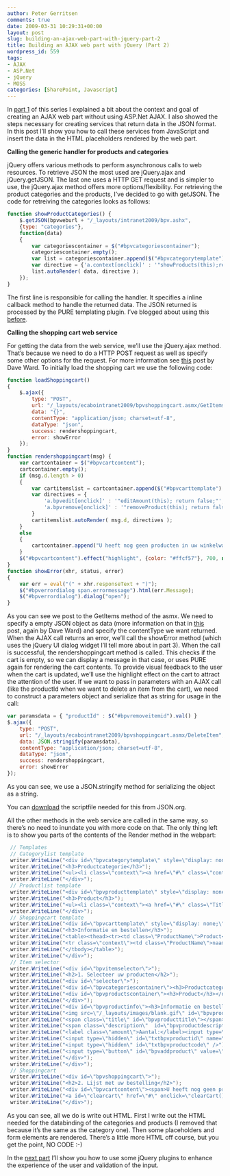 ```yaml
---
author: Peter Gerritsen
comments: true
date: 2009-03-31 10:29:31+00:00
layout: post
slug: building-an-ajax-web-part-with-jquery-part-2
title: Building an AJAX web part with jQuery (Part 2)
wordpress_id: 559
tags:
- AJAX
- ASP.Net
- jQuery
- MOSS
categories: [SharePoint, Javascript]
---
```


In [part 1](http://blog.petergerritsen.nl/2009/03/30/building-an-ajax-web-part-with-jquery-part-1/) of this series I explained a bit about the context and goal of creating an AJAX web part without using ASP.Net AJAX. I also showed the steps necessary for creating services that return data in the JSON format. In this post I’ll show you how to call these services from JavaScript and insert the data in the HTML placeholders rendered by the web part.

**Calling the generic handler for products and categories**

jQuery offers various methods to perform asynchronous calls to web resources. To retrieve JSON the most used are jQuery.ajax and jQuery.getJSON. The last one uses a HTTP GET request and is simpler to use, the jQuery.ajax method offers more options/flexibility. For retrieving the product categories and the products, I’ve decided to go with getJSON.
The code for retreiving the categories looks as follows:

```javascript
function showProductCategories() {
	$.getJSON(bpvweburl + "/_layouts/intranet2009/bpv.ashx",
	{type: "categories"},
	function(data)
	{
		var categoriescontainer = $("#bpvcategoriescontainer");
		categoriescontainer.empty();
		var list = categoriescontainer.append($("#bpvcategorytemplate").html());
		var directive = {'a.context[onclick]' : '"showProducts(this);return false;"'};
		list.autoRender( data, directive );
	});
}
```

The first line is responsible for calling the handler. It specifies a inline callback method to handle the returned data. The JSON returned is processed by the PURE templating plugin. I’ve blogged about using this [before](http://blog.petergerritsen.nl/2009/03/13/using-a-template-plugin-for-jquery-to-parse-json-data/).

**Calling the shopping cart web service**

For getting the data from the web service, we’ll use the jQuery.ajax method. That’s because we need to do a HTTP POST request as well as specify some other options for the request. For more information see [this](http://encosia.com/2008/03/27/using-jquery-to-consume-aspnet-json-web-services/) post by Dave Ward. To initially load the shopping cart we use the following code:

```javascript
function loadShoppingcart()
{
	$.ajax({
		type: "POST",
		url: "/_layouts/ecabointranet2009/bpvshoppingcart.asmx/GetItems",
		data: "{}",
		contentType: "application/json; charset=utf-8",
		dataType: "json",
		success: rendershoppingcart,
		error: showError
	});
}
function rendershoppingcart(msg) {
	var cartcontainer = $("#bpvcartcontent");
	cartcontainer.empty();
	if (msg.d.length > 0)
	{
		var cartitemslist = cartcontainer.append($("#bpvcarttemplate").html());
		var directives = {
			'a.bpvedit[onclick]' : '"editAmount(this); return false;"',
			'a.bpvremove[onclick]' : '"removeProduct(this); return false;"'
		}
		cartitemslist.autoRender( msg.d, directives );
	}
	else
	{
		cartcontainer.append("U heeft nog geen producten in uw winkelwagen");
	}
	$("#bpvcartcontent").effect("highlight", {color: "#ffcf57"}, 700, null);
}
function showError(xhr, status, error)
{
	var err = eval("(" + xhr.responseText + ")");
	$("#bpverrordialog span.errormessage").html(err.Message);
	$("#bpverrordialog").dialog("open");
}
```

As you can see we post to the GetItems method of the asmx. We need to specify a empty JSON object as data (more information on that in [this](http://encosia.com/2008/06/05/3-mistakes-to-avoid-when-using-jquery-with-aspnet-ajax/) post, again by Dave Ward) and specify the contentType we want returned. When the AJAX call returns an error, we’ll call the showError method (which uses the jQuery UI dialog widget I’ll tell more about in part 3). When the call is successful, the rendershoppingcart method is called. This checks if the cart is empty, so we can display a message in that case, or uses PURE again for rendering the cart contents. To provide visual feedback to the user when the cart is updated, we’ll use the highlight effect on the cart to attract the attention of the user.
If we want to pass in parameters with an AJAX call (like the productId when we want to delete an item from the cart), we need to construct a parameters object and serialize that as string for usage in the call:

```javascript
var paramsdata = { "productId" : $("#bpvremoveitemid").val() }
$.ajax({
	type: "POST",
	url: "/_layouts/ecabointranet2009/bpvshoppingcart.asmx/DeleteItem",
	data: JSON.stringify(paramsdata),
	contentType: "application/json; charset=utf-8",
	dataType: "json",
	success: rendershoppingcart,
	error: showError
});
```

As you can see, we use a JSON.stringify method for serializing the object as a string.

You can [download](http://www.json.org/json2.js) the scriptfile needed for this from JSON.org.

All the other methods in the web service are called in the same way, so there’s no need to inundate you with more code on that. The only thing left is to show you parts of the contents of the Render method in the webpart:

```csharp
 // Templates
 // Categorylist template
 writer.WriteLine("<div id=\"bpvcategorytemplate\" style=\"display: none;\">");
 writer.WriteLine("<h3>Productcategorie</h3>");
 writer.WriteLine("<ul><li class=\"context\"><a href=\"#\" class=\"context context@category\">laden...</a></li></ul>");
 writer.WriteLine("</div>");
 // Productlist template
 writer.WriteLine("<div id=\"bpvproducttemplate\" style=\"display: none;\">");
 writer.WriteLine("<h3>Product</h3>");
 writer.WriteLine("<ul><li class=\"context\"><a href=\"#\" class=\"Title ID@productid Description@description Code@productcode AttachmentUrl@imageurl\">geen items</a></li></ul>");
 writer.WriteLine("</div>");
 // Shoppingcart template
 writer.WriteLine("<div id=\"bpvcarttemplate\" style=\"display: none;\">");
 writer.WriteLine("<h3>Informatie en bestellen</h3>");
 writer.WriteLine("<table><thead><tr><td class=\"ProductName\">Product</td><td>Aantal</td><td></td></tr></thead><tbody class=\"d\">");
 writer.WriteLine("<tr class=\"context\"><td class=\"ProductName\">naam</td><td class=\"Amount\">aantal</td><td><a href=\"#\" class=\"bpvedit ProductID@productid Amount@amount\"><img src=\"/_layouts/images/ecabo/2009/page-edit.gif\" /></a> <a href=\"#\" class=\"bpvremove ProductID@productid\"><img src=\"/_layouts/images/ecabo/2009/bin.gif\" /></a></td></tr>");
 writer.WriteLine("</tbody></table>");
 writer.WriteLine("</div>");
 // Item selector
 writer.WriteLine("<div id=\"bpvitemselector\">");
 writer.WriteLine("<h2>1. Selecteer uw producten</h2>");
 writer.WriteLine("<div id=\"selector\">");
 writer.WriteLine("<div id=\"bpvcategoriescontainer\"><h3>Productcategorie</h3></div>");
 writer.WriteLine("<div id=\"bpvproductscontainer\"><h3>Product</h3></div>");
 writer.WriteLine("</div>");
 writer.WriteLine("<div id=\"bpvproductinfo\"><h3>Informatie en bestellen</h3>");
 writer.WriteLine("<img src=\"/_layouts/images/blank.gif\" id=\"bpvproductimage\"/>");
 writer.WriteLine("<span class=\"title\" id=\"bpvproducttitle\"></span>");
 writer.WriteLine("<span class=\"description\"  id=\"bpvproductdescription\" /></span>");
 writer.WriteLine("<label class=\"amount\">Aantal:</label><input type=\"text\" id=\"txtbpvproductamount\" name=\"bpvproductamount\"/>");
 writer.WriteLine("<input type=\"hidden\" id=\"txtbpvproductid\" name=\"bpvproductid\"/>");
 writer.WriteLine("<input type=\"hidden\" id=\"txtbpvproductcode\" />");
 writer.WriteLine("<input type=\"button\" id=\"bpvaddproduct\" value=\"Voeg toe\"/>");
 writer.WriteLine("</div>");
 writer.WriteLine("</div>");
 // Shoppingcart
 writer.WriteLine("<div id=\"bpvshoppingcart\">");
 writer.WriteLine("<h2>2. Lijst met uw bestelling</h2>");
 writer.WriteLine("<div id=\"bpvcartcontent\"><span>U heeft nog geen producten in uw winkelwagen</span></div>");
 writer.WriteLine("<a id=\"clearcart\" href=\"#\" onclick=\"clearCart(); return false;\">Alles verwijderen</a>");
 writer.WriteLine("</div>");
```

As you can see, all we do is write out HTML. First I write out the HTML needed for the databinding of the categories and products (I removed that because it’s the same as the category one). Then some placeholders and form elements are rendered. There’s a little more HTML off course, but you get the point, NO CODE :-)

In the [next part](http://blog.petergerritsen.nl/2009/03/31/building-an-ajax-web-part-with-jquery-part-3/) I’ll show you how to use some jQuery plugins to enhance the experience of the user and validation of the input.
